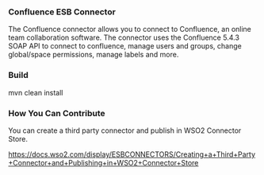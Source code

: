 ### Confluence ESB Connector
The Confluence connector allows you to connect to Confluence, an online team collaboration software. The connector uses the Confluence 5.4.3 SOAP API to connect to confluence, manage users and groups, change global/space permissions, manage labels and more.

### Build
mvn clean install

### How You Can Contribute
You can create a third party connector and publish in WSO2 Connector Store.

https://docs.wso2.com/display/ESBCONNECTORS/Creating+a+Third+Party+Connector+and+Publishing+in+WSO2+Connector+Store

